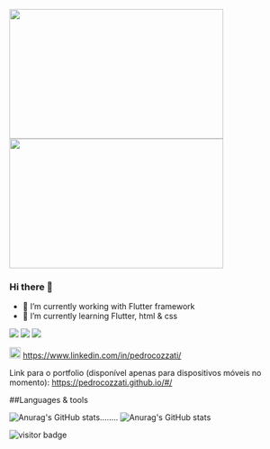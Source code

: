 <p>
<img width='380px' height='230px' src='https://media4.giphy.com/media/xTiTnxpQ3ghPiB2Hp6/giphy.gif?cid=ecf05e47z6xssu0rhtzgll7nxc7pvn3elblrvpnlqiqbyjkj&rid=giphy.gif&ct=g'>
<img width='380px'height='230px' src='https://giffiles.alphacoders.com/209/209661.gif'></p>

### Hi there 👋

- 🔭 I’m currently working with Flutter framework
- 🌱 I’m currently learning Flutter, html & css
<p><img src='https://img.shields.io/badge/Flutter-02569B?style=for-the-badge&logo=flutter&logoColor=white'>
<img src='https://img.shields.io/badge/HTML5-E34F26?style=for-the-badge&logo=html5&logoColor=white'>
<img src='https://img.shields.io/badge/CSS3-1572B6?style=for-the-badge&logo=css3&logoColor=white'></p>

<img width='20px' height='20px' src='https://www.gov.br/observatorio/en/academic-programs/graduate-program-in-geophysics/images/linkedin.png/@@images/4327284e-bb67-4ef3-8c5e-32c63a62677b.png'> https://www.linkedin.com/in/pedrocozzati/

Link para o portfolio (disponível apenas para dispositivos móveis no momento): https://pedrocozzati.github.io/#/

##Languages & tools

![Anurag's GitHub stats](https://github-readme-stats.vercel.app/api/top-langs/?username=PedroCozzati&theme=radical&count_private=true&hide=makefile)........
![Anurag's GitHub stats](https://github-readme-stats.vercel.app/api?username=PedroCozzati&theme=radical)
  

![visitor badge](https://visitor-badge.glitch.me/badge?page_id=PedroCozzati.visitor-badge&left_color=grey&right_color=green) 

